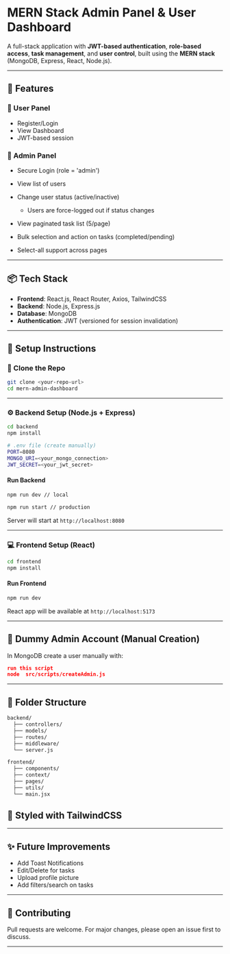 # MERN Stack Admin Panel & User Dashboard

A full-stack application with **JWT-based authentication**, **role-based access**, **task management**, and **user control**, built using the **MERN stack** (MongoDB, Express, React, Node.js).

---

## 🚀 Features

### 👤 User Panel

* Register/Login
* View Dashboard
* JWT-based session

### 🔐 Admin Panel

* Secure Login (role = 'admin')
* View list of users
* Change user status (active/inactive)

  * Users are force-logged out if status changes
* View paginated task list (5/page)
* Bulk selection and action on tasks (completed/pending)
* Select-all support across pages

---

## 📦 Tech Stack

* **Frontend**: React.js, React Router, Axios, TailwindCSS
* **Backend**: Node.js, Express.js
* **Database**: MongoDB
* **Authentication**: JWT (versioned for session invalidation)

---

## 🔧 Setup Instructions

### 📁 Clone the Repo

```bash
git clone <your-repo-url>
cd mern-admin-dashboard
```

---

### ⚙️ Backend Setup (Node.js + Express)

```bash
cd backend
npm install

# .env file (create manually)
PORT=8080
MONGO_URI=<your_mongo_connection>
JWT_SECRET=<your_jwt_secret>
```

#### Run Backend

```bash
npm run dev // local

npm run start // production
```

Server will start at `http://localhost:8080`

---

### 💻 Frontend Setup (React)

```bash
cd frontend
npm install
```

#### Run Frontend

```bash
npm run dev
```

React app will be available at `http://localhost:5173`

---

## 🧪 Dummy Admin Account (Manual Creation)

In MongoDB create a user manually with:

```json
run this script
node  src/scripts/createAdmin.js
```

---

## 📁 Folder Structure

```bash
backend/
  ├── controllers/
  ├── models/
  ├── routes/
  ├── middleware/
  └── server.js

frontend/
  ├── components/
  ├── context/
  ├── pages/
  ├── utils/
  └── main.jsx
```


## 🎨 Styled with TailwindCSS
---


## ✨ Future Improvements

* Add Toast Notifications
* Edit/Delete for tasks
* Upload profile picture
* Add filters/search on tasks

---

## 🤝 Contributing

Pull requests are welcome. For major changes, please open an issue first to discuss.

---
